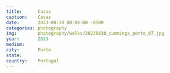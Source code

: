 ```yaml
---
title:  	Casas
caption:	Casas
date:   	2023-08-30 00:00:00 -0500
categories: photography
img:		photography/walks/20230830_cummings_porto_07.jpg
year:		2023
medium:
city:		Porto
state:
country:    Portugal
---
```

